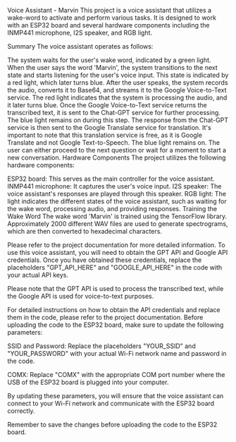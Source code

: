 Voice Assistant - Marvin
This project is a voice assistant that utilizes a wake-word to activate and perform various tasks. It is designed to work with an ESP32 board and several hardware components including the INMP441 microphone, I2S speaker, and RGB light.

Summary
The voice assistant operates as follows:

The system waits for the user's wake word, indicated by a green light.
When the user says the word 'Marvin', the system transitions to the next state and starts listening for the user's voice input. This state is indicated by a red light, which later turns blue.
After the user speaks, the system records the audio, converts it to Base64, and streams it to the Google Voice-to-Text service. The red light indicates that the system is processing the audio, and it later turns blue.
Once the Google Voice-to-Text service returns the transcribed text, it is sent to the Chat-GPT service for further processing. The blue light remains on during this step.
The response from the Chat-GPT service is then sent to the Google Translate service for translation. It's important to note that this translation service is free, as it is Google Translate and not Google Text-to-Speech. The blue light remains on.
The user can either proceed to the next question or wait for a moment to start a new conversation.
Hardware Components
The project utilizes the following hardware components:

ESP32 board: This serves as the main controller for the voice assistant.
INMP441 microphone: It captures the user's voice input.
I2S speaker: The voice assistant's responses are played through this speaker.
RGB light: The light indicates the different states of the voice assistant, such as waiting for the wake word, processing audio, and providing responses.
Training the Wake Word
The wake word 'Marvin' is trained using the TensorFlow library. Approximately 2000 different WAV files are used to generate spectrograms, which are then converted to hexadecimal characters.

Please refer to the project documentation for more detailed information. To use this voice assistant, you will need to obtain the GPT API and Google API credentials. Once you have obtained these credentials, replace the placeholders "GPT_API_HERE" and "GOOGLE_API_HERE" in the code with your actual API keys.

Please note that the GPT API is used to process the transcribed text, while the Google API is used for voice-to-text purposes.

For detailed instructions on how to obtain the API credentials and replace them in the code, please refer to the project documentation. Before uploading the code to the ESP32 board, make sure to update the following parameters:

SSID and Password: Replace the placeholders "YOUR_SSID" and "YOUR_PASSWORD" with your actual Wi-Fi network name and password in the code.

COMX: Replace "COMX" with the appropriate COM port number where the USB of the ESP32 board is plugged into your computer.

By updating these parameters, you will ensure that the voice assistant can connect to your Wi-Fi network and communicate with the ESP32 board correctly.

Remember to save the changes before uploading the code to the ESP32 board.

